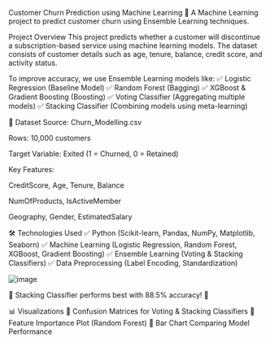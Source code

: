  Customer Churn Prediction using Machine Learning
🚀 A Machine Learning project to predict customer churn using Ensemble Learning techniques.

Project Overview
This project predicts whether a customer will discontinue a subscription-based service using machine learning models. The dataset consists of customer details such as age, tenure, balance, credit score, and activity status.

To improve accuracy, we use Ensemble Learning models like:
✅ Logistic Regression (Baseline Model)
✅ Random Forest (Bagging)
✅ XGBoost & Gradient Boosting (Boosting)
✅ Voting Classifier (Aggregating multiple models)
✅ Stacking Classifier (Combining models using meta-learning)

📂 Dataset
Source: Churn_Modelling.csv

Rows: 10,000 customers

Target Variable: Exited (1 = Churned, 0 = Retained)

Key Features:

CreditScore, Age, Tenure, Balance

NumOfProducts, IsActiveMember

Geography, Gender, EstimatedSalary


🛠️ Technologies Used
✅ Python (Scikit-learn, Pandas, NumPy, Matplotlib, Seaborn)
✅ Machine Learning (Logistic Regression, Random Forest, XGBoost, Gradient Boosting)
✅ Ensemble Learning (Voting & Stacking Classifiers)
✅ Data Preprocessing (Label Encoding, Standardization)



![image](https://github.com/user-attachments/assets/4f9270cc-bd24-4b93-9b51-34763d579cf1)


📌 Stacking Classifier performs best with 88.5% accuracy! 🎯

📊 Visualizations
📌 Confusion Matrices for Voting & Stacking Classifiers
📌 Feature Importance Plot (Random Forest)
📌 Bar Chart Comparing Model Performance






